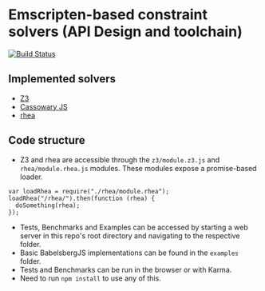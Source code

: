 # Emscripten-based constraint solvers (API Design and toolchain)
[![Build Status](https://travis-ci.org/normanrz/emscripten-constraints.svg?branch=master)](https://travis-ci.org/normanrz/emscripten-constraints)

## Implemented solvers
* [Z3](https://github.com/Z3Prover/z3)
* [Cassowary JS](https://github.com/slightlyoff/cassowary.js/)
* [rhea](https://github.com/Nocte-/rhea)

## Code structure
* Z3 and rhea are accessible through the `z3/module.z3.js` and `rhea/module.rhea.js` modules. These modules expose a promise-based loader.

```
var loadRhea = require("./rhea/module.rhea");
loadRhea("/rhea/").then(function (rhea) {
  doSomething(rhea);
});
```

* Tests, Benchmarks and Examples can be accessed by starting a web server in this repo's root directory and navigating to the respective folder.
* Basic BabelsbergJS implementations can be found in the `examples` folder.
* Tests and Benchmarks can be run in the browser or with Karma.
* Need to run `npm install` to use any of this.
